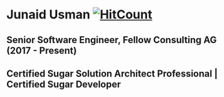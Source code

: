 # Junaid Usman [![HitCount](http://hits.dwyl.com/R3dian/R3dian.svg)](http://hits.dwyl.com/R3dian/R3dian)
## Senior Software Engineer, Fellow Consulting AG (2017 - Present)
## Certified Sugar Solution Architect Professional | Certified Sugar Developer

<!--
**R3dian/R3dian** is a ✨ _special_ ✨ repository because its `README.md` (this file) appears on your GitHub profile.

Here are some ideas to get you started:

- 🔭 I’m currently working on ...
- 🌱 I’m currently learning ...
- 👯 I’m looking to collaborate on ...
- 🤔 I’m looking for help with ...
- 💬 Ask me about ...
- 📫 How to reach me: ...
- 😄 Pronouns: ...
- ⚡ Fun fact: ...
-->
